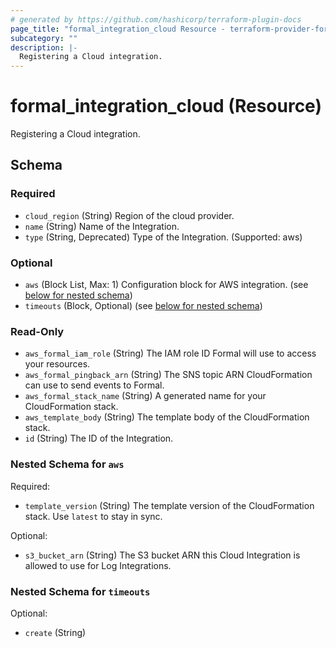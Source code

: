 ```yaml
---
# generated by https://github.com/hashicorp/terraform-plugin-docs
page_title: "formal_integration_cloud Resource - terraform-provider-formal"
subcategory: ""
description: |-
  Registering a Cloud integration.
---
```


# formal_integration_cloud (Resource)

Registering a Cloud integration.



<!-- schema generated by tfplugindocs -->
## Schema

### Required

- `cloud_region` (String) Region of the cloud provider.
- `name` (String) Name of the Integration.
- `type` (String, Deprecated) Type of the Integration. (Supported: aws)

### Optional

- `aws` (Block List, Max: 1) Configuration block for AWS integration. (see [below for nested schema](#nestedblock--aws))
- `timeouts` (Block, Optional) (see [below for nested schema](#nestedblock--timeouts))

### Read-Only

- `aws_formal_iam_role` (String) The IAM role ID Formal will use to access your resources.
- `aws_formal_pingback_arn` (String) The SNS topic ARN CloudFormation can use to send events to Formal.
- `aws_formal_stack_name` (String) A generated name for your CloudFormation stack.
- `aws_template_body` (String) The template body of the CloudFormation stack.
- `id` (String) The ID of the Integration.

<a id="nestedblock--aws"></a>
### Nested Schema for `aws`

Required:

- `template_version` (String) The template version of the CloudFormation stack. Use `latest` to stay in sync.

Optional:

- `s3_bucket_arn` (String) The S3 bucket ARN this Cloud Integration is allowed to use for Log Integrations.


<a id="nestedblock--timeouts"></a>
### Nested Schema for `timeouts`

Optional:

- `create` (String)

